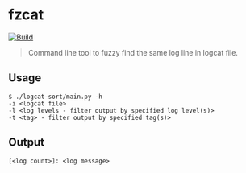 # fzcat
[![Build](https://github.com/michalkielan/logcat-sort/actions/workflows/build.yml/badge.svg)](https://github.com/michalkielan/logcat-sort/actions/workflows/build.yml)
> Command line tool to fuzzy find the same log line in logcat file.

## Usage
```
$ ./logcat-sort/main.py -h
-i <logcat file>
-l <log levels - filter output by specified log level(s)>
-t <tag> - filter output by specified tag(s)>
```

## Output
```
[<log count>]: <log message>
```

